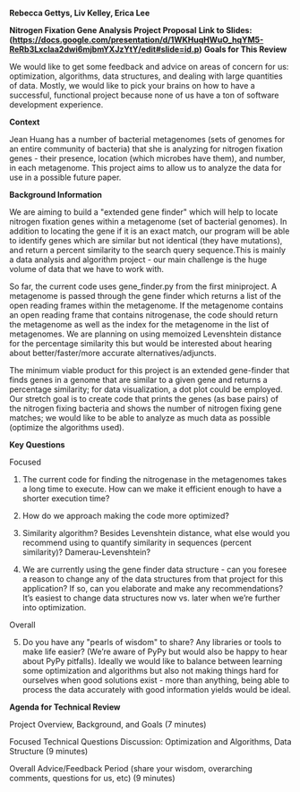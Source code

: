 **Rebecca Gettys, Liv Kelley, Erica Lee**

**Nitrogen Fixation Gene Analysis Project Proposal**
**Link to Slides: (https://docs.google.com/presentation/d/1WKHuqHWuO_hqYM5-ReRb3LxcIaa2dwi6mjbmYXJzYtY/edit#slide=id.p)**
**Goals for This Review**

We would like to get some feedback and advice on areas of concern for us: optimization, algorithms, data structures, and dealing with large quantities of data. Mostly, we would like to pick your brains on how to have a successful, functional project because none of us have a ton of software development experience.

**Context**

Jean Huang has a number of bacterial metagenomes (sets of genomes for an entire community of bacteria) that she is analyzing for nitrogen fixation genes - their presence, location (which microbes have them), and number, in each metagenome. This project aims to allow us to analyze the data for use in a possible future paper. 

**Background Information**

We are aiming to build a "extended gene finder" which will help to locate nitrogen fixation genes within a metagenome (set of bacterial genomes). In addition to locating the gene if it is an exact match, our program will be able to identify genes which are similar but not identical (they have mutations), and return a percent similarity to the search query sequence.This is mainly a data analysis and algorithm project - our main challenge is the huge volume of data that we have to work with. 

So far, the current code uses gene_finder.py from the first miniproject. A metagenome is passed through the gene finder which returns a list of the open reading frames within the metagenome. If the metagenome contains an open reading frame that contains nitrogenase, the code should return the metagenome as well as the index for the metagenome in the list of metagenomes.  We are planning on using memoized Levenshtein distance for the percentage similarity this but would be interested about hearing about better/faster/more accurate alternatives/adjuncts.

The minimum viable product for this project is an extended gene-finder that finds genes in a genome that are similar to a given gene and returns a percentage similarity; for data visualization, a dot plot could be employed. Our stretch goal is to create code that prints the genes (as base pairs) of the nitrogen fixing bacteria and shows the number of nitrogen fixing gene matches; we would like to be able to analyze as much data as possible (optimize the algorithms used).

**Key Questions**

Focused

1. The current code for finding the nitrogenase in the metagenomes takes a long time to execute. How can we make it efficient enough to have a shorter execution time?

2. How do we approach making the code more optimized?

3. Similarity algorithm? Besides Levenshtein distance, what else would you recommend using to quantify similarity in sequences (percent similarity)? Damerau-Levenshtein?

4. We are currently using the gene finder data structure - can you foresee a reason to change any of the data structures from that project for this application? If so, can you elaborate and make any recommendations? It’s easiest to change data structures now vs. later when we’re further into optimization.

Overall

5. Do you have any "pearls of wisdom" to share? Any libraries or tools to make life easier? (We’re aware of PyPy but would also be happy to hear about PyPy pitfalls). Ideally we would like to balance between learning some optimization and algorithms but also not making things hard for ourselves when good solutions exist - more than anything, being able to process the data accurately with good information yields would be ideal.

**Agenda for Technical Review**

Project Overview, Background, and Goals (7 minutes)

Focused Technical Questions Discussion: Optimization and Algorithms, Data Structure (9 minutes)		

Overall Advice/Feedback Period (share your wisdom, overarching comments, questions for us, etc) (9 minutes)

